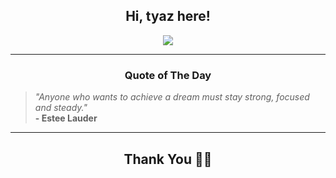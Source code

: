 <h2 align="center"> Hi, tyaz here!</h2>

<p align="center">
<a href="https://github.com/tyazx" alt="github streak"><img src="https://dvst-streak.herokuapp.com/?user=tyazx&theme=tokyonight&fire=DD472C"></a>
</p>

<hr>
<h3 align="center">Quote of The Day</h3>
<p align="center">
<blockquote>
<i>"Anyone who wants to achieve a dream must stay strong, focused and steady."</i>
<br>
<b>- Estee Lauder</b>
</blockquote>
</p>


<hr>
<h2 align="center">Thank You 🙏🏼</h2>
